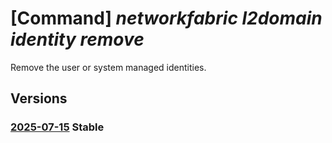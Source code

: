 # [Command] _networkfabric l2domain identity remove_

Remove the user or system managed identities.

## Versions

### [2025-07-15](/Resources/mgmt-plane/L3N1YnNjcmlwdGlvbnMve30vcmVzb3VyY2Vncm91cHMve30vcHJvdmlkZXJzL21pY3Jvc29mdC5tYW5hZ2VkbmV0d29ya2ZhYnJpYy9sMmlzb2xhdGlvbmRvbWFpbnMve30=/2025-07-15.xml) **Stable**

<!-- mgmt-plane /subscriptions/{}/resourcegroups/{}/providers/microsoft.managednetworkfabric/l2isolationdomains/{} 2025-07-15 identity -->
